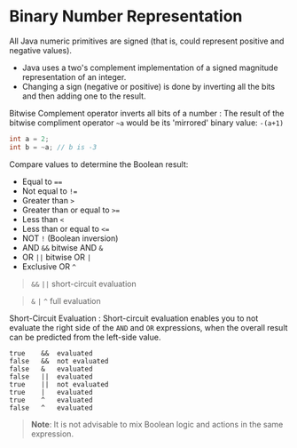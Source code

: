 # Binary Number Representation

All Java numeric primitives are signed (that is, could represent positive and negative values).

- Java uses a two's complement implementation of a signed magnitude representation of an integer.
- Changing a sign (negative or positive) is done by inverting all the bits and then adding one 
to the result.

Bitwise Complement operator inverts all bits of a number
: The result of the bitwise compliment operator `~a` would be its 'mirrored' binary value: `-(a+1)`

```java
int a = 2;
int b = ~a; // b is -3
```

Compare values to determine the Boolean result:
- Equal to `==`
- Not equal to `!=`
- Greater than `>`
- Greater than or equal to `>=`
- Less than `<`
- Less than or equal to `<=`
- NOT `!` (Boolean inversion)
- AND `&&` bitwise AND `&`
- OR `||` bitwise OR `|`
- Exclusive OR `^`

> `&&` `||` short-circuit evaluation

> `&` `|` `^` full evaluation

Short-Circuit Evaluation
: Short-circuit evaluation enables you to not evaluate the right side of the `AND` and `OR` 
expressions, when the overall result can be predicted from the left-side value.

```text
true    &&  evaluated
false   &&  not evaluated
false   &   evaluated
false   ||  evaluated
true    ||  not evaluated
true    |   evaluated
true    ^   evaluated
false   ^   evaluated
```

> **Note**: It is not advisable to mix Boolean logic and actions in the same expression.
